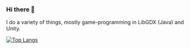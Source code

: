 ### Hi there 👋
I do a variety of things, mostly game-programming in LibGDX (Java) and Unity.

[![Top Langs](https://github-readme-stats.vercel.app/api/top-langs/?username=bramtechs&layout=compact)](https://github.com/anuraghazra/github-readme-stats)
